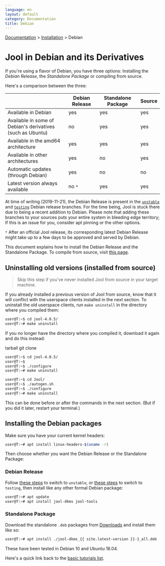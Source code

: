 ```yaml
---
language: en
layout: default
category: Documentation
title: Debian
---
```


[Documentation](documentation.html) > [Installation](documentation.html#installation) > Debian

# Jool in Debian and its Derivatives

If you're using a flavor of Debian, you have three options: Installing the _Debian Release_, the _Standalone Package_ or compiling from source.

Here's a comparison between the three:

| | Debian Release | Standalone Package | Source |
|-|----------------|------------|--------|
| Available in Debian | yes | yes | yes |
| Available in some of Debian's derivatives<br />(such as Ubuntu) | no | yes | yes |
| Available in the amd64 architecture | yes | yes | yes |
| Available in other architectures | yes | no | yes |
| Automatic updates (through Debian) | yes | no | no |
| Latest version always available | no `*` | yes | yes |

At time of writing (2019-11-21), the Debian Release is present in the [`unstable`](https://wiki.debian.org/DebianUnstable) and [`testing`](https://wiki.debian.org/DebianTesting) Debian release branches. For the time being, Jool is stuck there due to being a recent addition to Debian. Please note that adding these branches to your sources puts your entire system in bleeding edge territory; If this is an issue for you, consider apt pinning or the other options.

`*` After an official Jool release, its corresponding latest Debian Release might take up to a few days to be approved and served by Debian.

This document explains how to install the Debian Release and the Standalone Package. To compile from source, visit [this page](install.html).

## Uninstalling old versions (installed from source)

> Skip this step if you've never installed Jool from source in your target machine.

If you already installed a previous version of Jool from source, know that it will conflict with the userspace clients installed in the next section. To uninstall the old userspace clients, run `make uninstall` in the directory where you compiled them:

```bash
user@T:~$ cd jool-4.0.5/
user@T:~# make uninstall
```

If you no longer have the directory where you compiled it, download it again and do this instead:

<div class="distro-menu">
	<span class="distro-selector" onclick="showDistro(this);">tarball</span>
	<span class="distro-selector" onclick="showDistro(this);">git clone</span>
</div>

<!-- iptables Jool -->
```bash
user@T:~$ cd jool-4.0.5/
user@T:~$
user@T:~$ ./configure
user@T:~# make uninstall
```

<!-- Netfilter Jool -->
```bash
user@T:~$ cd Jool/
user@T:~$ ./autogen.sh
user@T:~$ ./configure
user@T:~# make uninstall
```

This can be done before or after the commands in the next section. (But if you did it later, restart your terminal.)

## Installing the Debian packages

Make sure you have your current kernel headers:

```bash
user@T:~# apt install linux-headers-$(uname -r)
```

Then choose whether you want the Debian Release or the Standalone Package:

### Debian Release

Follow [these steps](https://wiki.debian.org/DebianUnstable#Installation) to switch to `unstable`, or [these steps](https://wiki.debian.org/DebianTesting#How_to_use_Debian_.28next-stable.29_Testing) to switch to `testing`, then install like any other formal Debian package:

```bash
user@T:~# apt update
user@T:~# apt install jool-dkms jool-tools
```

### Standalone Package

Download the standalone `.deb` packages from [Downloads](download.html) and install them like so:

```bash
user@T:~# apt install ./jool-dkms_{{ site.latest-version }}-1_all.deb ./jool-tools_{{ site.latest-version }}-1_amd64.deb
```

These have been tested in Debian 10 and Ubuntu 18.04.

Here's a quick link back to the [basic tutorials list](documentation.html#basic-tutorials).
